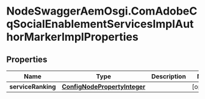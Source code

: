 # NodeSwaggerAemOsgi.ComAdobeCqSocialEnablementServicesImplAuthorMarkerImplProperties

## Properties

Name | Type | Description | Notes
------------ | ------------- | ------------- | -------------
**serviceRanking** | [**ConfigNodePropertyInteger**](ConfigNodePropertyInteger.md) |  | [optional] 


